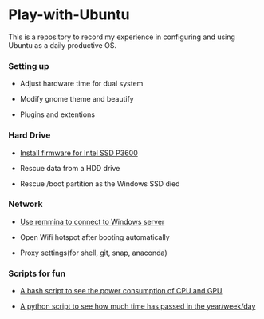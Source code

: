 # Play-with-Ubuntu

This is a repository to record my experience in configuring and using Ubuntu as a daily productive OS.

### Setting up

- Adjust hardware time for dual system

- Modify gnome theme and beautify

- Plugins and extentions

### Hard Drive

- [Install firmware for Intel SSD P3600](https://github.com/bill-ginger/Play-with-Ubuntu/blob/master/Intel-SSD-firmware/Install-driver-for-P3600.md)

- Rescue data from a HDD drive

- Rescue /boot partition as the Windows SSD died

### Network

- [Use remmina to connect to Windows server](https://github.com/bill-ginger/Play-with-Ubuntu/blob/master/remmina/Remmina-connecting-Winserver-issue.md)

- Open Wifi hotspot after booting automatically

- Proxy settings(for shell, git, snap, anaconda)

### Scripts for fun

- [A bash script to see the power consumption of CPU and GPU](https://github.com/bill-ginger/Play-with-Ubuntu/blob/master/read-core-power/read-core-power.md)

- [A python script to see how much time has passed in the year/week/day](https://github.com/bill-ginger/Play-with-Ubuntu/blob/master/howlong.py)
